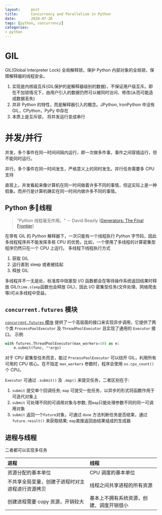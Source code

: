 ```yaml
---
layout:     post
title:      Concurrency and Parallelism in Python
date:       2020-07-26
tags: [python, concurrency]
categories: 
- python
---
```


# GIL 
GIL(Global Interpreter Lock) 全局解释锁，保护 Python 内部对象的全局锁，保障解释器的线程安全。
1. 实现是内核级互斥(GIL保护的是解释器级别的数据)，不保证用户级互斥。即在不加锁情况下，由用户引入的数据仍然可以被同时访问、修改(从而可能造成数据丢失)
2. 并非 Python 的特性，而是解释器引入的概念。JPython, IronPython 中没有 GIL，CPython，PyPy 中存在
3. 本质上是互斥锁， 将并发运行变成串行


# 并发/并行
并发，多个事件在同一时间间隔内运行，即一次做多件事，事件之间穿插运行，但不能同时运行。

并行，多个事件在同一时间发生，严格意义上的同时发生。并行任务需要多 CPU 支持

直观上，并发看起来像计算机在同一时间做着许多不同的事情，但这实际上是一种假象。而并行是计算机确实在同一时间内做许多不同的事情。

## Python 多线程

> "Python 线程毫无作用。" -- David Beazly ([Generators: The Final Frontier](http://www.dabeaz.com/finalgenerator/))

在带有 GIL 的 Python 解释器下，一次只能有一个线程执行 Python 字节码，因此多线程程序并不能发挥多核 CPU 的优势。比如，一个使用了多线程的计算密集型程序仍然只在一个 CPU 上运行。
多线程下线程执行方式
1. 获取 GIL
2. 运行直到 sleep 或者被挂起
3. 释放 GIL

多线程并不一无是处，标准库中阻塞型 I/O 函数都会在等待操作系统返回结果时释放 GIL(`time.sleep`函数也会释放 GIL)，因此 I/O 密集型任务(文件处理、网络爬虫等)可从多线程中受益。


## `concurrent.futures` 模块
[`concurrent.futures` 模块](https://docs.python.org/3/library/concurrent.futures.html) 提供了一个高层面的接口来实现异步调用，它提供了两个类 `ProcessPoolExecutor` 及 `ThreadPoolExecutor` 且实现了通用的 `Executor` 接口。 示例

```python
with futures.ThreadPoolExecutor(max_workers=10) as e:
    e.submit(func, **args)
```
对于 CPU 密集型任务而言，能过 `ProcessPoolExecutor` 可以绕开 GIL，利用所有可用的 CPU 核心。在不指定 `max_workers` 参数时，程序会使用 `os.cpu_count()` 个 CPU。

`Executor` 可通过 `.submit()` 及 `.map()` 来提交任务，二者区别在于: 
1. `submit` 提交单个回调任务; `map` 可提交一批任务，以异步的形式将函数作用于可迭代对象上
1. `submit` 可处理不同的可调用对象与参数; 而`map`只能处理参数不同的同一可调用对象
2. `submit` 返回一个`Future`对象，可通过 `done` 方法判断任务是否结束，通过 `future.result()` 来获取结果; `map`直接返回由结果组成的生成器

## 进程与线程
二者都可以实现多任务

| 进程 | 线程 | 
|:--- |:---- |
| 资源分配的基本单位 | CPU 调度的基本单位 |
| 不共享全局变量，创建子进程时对主进程进行资源拷贝 | 线程之间共享进程的所有资源 |
| 创建进程需要 copy 资源，开销较大 | 基本上不拥有系统资源，创建、调度开销很小 |




